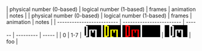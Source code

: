 | physical number (0-based) | logical number (1-based) | frames | animation | notes |
| physical number (0-based) | logical number (1-based) | frames | animation | notes |
| ------------------------- | ------------------------ | ------ | --------- | ----- |
| 0                         | 1-7                      | ![](img/sprite-00-0.png) ![](img/sprite-00-1.png) ![](img/sprite-00-2.png) ![](img/sprite-00-3.png) | ![](img/sprite-00-anim.gif) | foo |
